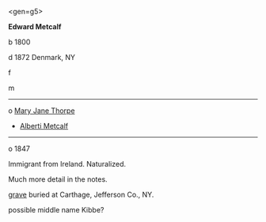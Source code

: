 <gen=g5>

<b>Edward Metcalf</b>

b 1800

d 1872 Denmark, NY

f

m

<hr>

o [Mary Jane Thorpe](mary_jane_thorpe.md)

- [Alberti Metcalf](../g4/alberti_metcalf.md)

<hr>

o 1847

Immigrant from Ireland.  Naturalized. 

Much more detail in the notes.

[grave](https://www.findagrave.com/memorial/159152201/edward-metcalf) buried at Carthage, Jefferson Co., NY.  

possible middle name Kibbe?
